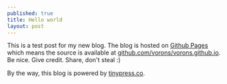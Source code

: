 ```yaml
---
published: true
title: Hello world
layout: post
---
```

This is a test post for my new blog. The blog is hosted on [Github Pages](http://pages.github.com/) which means the source is available at [github.com/vorons/vorons.github.io](http://github.com/vorons/vorons.github.io). Be nice. Give credit. Share, don't steal :)

By the way, this blog is powered by [tinypress.co](https://tinypress.co).